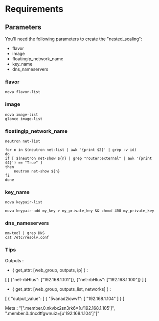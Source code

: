 # Requirements

## Parameters

You'll need the following parameters to create the "nested_scaling":

* flavor
* image
* floatingip_network_name
* key_name
* dns_nameservers

### flavor


    nova flavor-list


### image


    nova image-list
    glance image-list
    
   
### floatingip_network_name

    
    neutron net-list

    for n in $(neutron net-list | awk '{print $2}' | grep -v id)
    do
    if [ $(neutron net-show ${n} | grep "router:external" | awk '{print $4}') == "True" ]
    then
        neutron net-show ${n}
    fi
    done
    
### key_name

    nova keypair-list
    
    nova keypair-add my_key > my_private_key && chmod 400 my_private_key
    
    
### dns_nameservers

  
    nm-tool | grep DNS 
    cat /etc/resolv.conf
    
    
### Tips


Outputs :

* { get_attr: [web_group, outputs, ip] } : 

[
    [
        {"net-rbHIus": ["192.168.1.101"]},
        {"net-rbHIus": ["192.168.1.100"]}
    ]
]

* { get_attr: [web_group, outputs_list, networks] } : 

[
   {
     "output_value": [
       {
         "5vanad2iowvf": [
           "192.168.1.104"
         ]
       }
]

Meta : "[\".member.0.nkvbx2sn3rk6=[u'192.168.1.105']\", \".member.0.4ncdtfgwnuiz=[u'192.168.1.104']\"]"